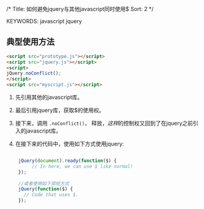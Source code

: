 /*
  Title: 如何避免jquery与其他javascript同时使用$
  Sort: 2
*/

KEYWORDS: javascript jquery

## 典型使用方法  

```html
<script src="prototype.js"></script>
<script src="jquery.js"></script>
<script>
jQuery.noConflict();
</script>
<script src="myscript.js"></script>
```

1. 先引用其他的javascript库。
2. 最后引用jquery库，获取$的使用权。
3. 接下来，调用 `.noConflict()`， 释放$，这样$的控制权又回到了在jquery之前引入的javascript库。
4. 在接下来的代码中，使用如下方式使用jquery:

	```javascript      
    
     jQuery(document).ready(function($) {
          // In here, we can use $ like normal!
     });
     
     //或者使用如下简短方式
	 jQuery(function($) {
       // Code that uses $.
     });
     
	```
